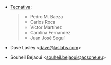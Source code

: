 - [Tecnativa](https://www.tecnativa.com):

  > - Pedro M. Baeza
  > - Carlos Roca
  > - Víctor Martínez
  > - Carolina Fernandez
  > - Juan José Seguí


- Dave Lasley \<<dave@laslabs.com>\>

- Souheil Bejaoui \<<souheil.bejaoui@acsone.eu>\>
